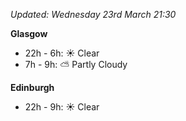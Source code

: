 *Updated: Wednesday 23rd March 21:30*

**Glasgow**

* 22h - 6h: :sunny: Clear
* 7h - 9h: :partly_sunny: Partly Cloudy

**Edinburgh**

* 22h - 9h: :sunny: Clear
